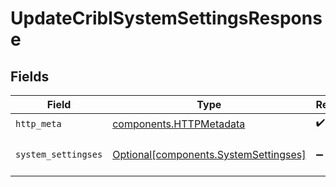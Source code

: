 # UpdateCriblSystemSettingsResponse


## Fields

| Field                                                                                | Type                                                                                 | Required                                                                             | Description                                                                          |
| ------------------------------------------------------------------------------------ | ------------------------------------------------------------------------------------ | ------------------------------------------------------------------------------------ | ------------------------------------------------------------------------------------ |
| `http_meta`                                                                          | [components.HTTPMetadata](../../models/components/httpmetadata.md)                   | :heavy_check_mark:                                                                   | N/A                                                                                  |
| `system_settingses`                                                                  | [Optional[components.SystemSettingses]](../../models/components/systemsettingses.md) | :heavy_minus_sign:                                                                   | a list of SystemSettings objects                                                     |
